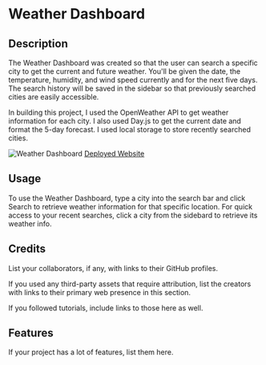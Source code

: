 # Weather Dashboard

## Description

The Weather Dashboard was created so that the user can search a specific city to get the current and future weather. You'll be given the date, the temperature, humidity, and wind speed currently and for the next five days. The search history will be saved in the sidebar so that previously searched cities are easily accessible.

In building this project, I used the OpenWeather API to get weather information for each city. I also used Day.js to get the current date and format the 5-day forecast. I used local storage to store recently searched cities.

![Weather Dashboard]()
[Deployed Website](https://caseynewman.github.io/weather-dashboard/)

## Usage

To use the Weather Dashboard, type a city into the search bar and click Search to retrieve weather information for that specific location. For quick access to your recent searches, click a city from the sidebard to retrieve its weather info.

## Credits

List your collaborators, if any, with links to their GitHub profiles.

If you used any third-party assets that require attribution, list the creators with links to their primary web presence in this section.

If you followed tutorials, include links to those here as well.

## Features

If your project has a lot of features, list them here.